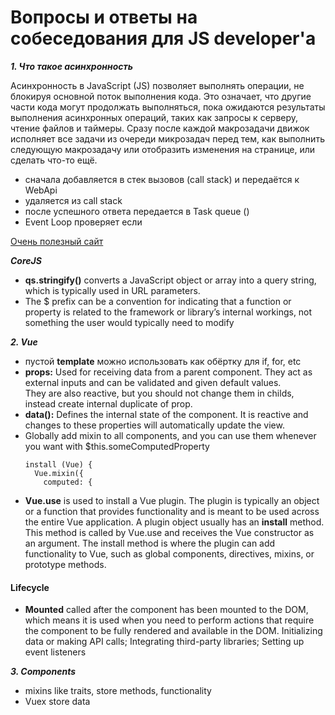 # Вопросы и ответы на собеседования для JS developer'a

***1. Что такое асинхронность***

  Асинхронность в JavaScript (JS) позволяет выполнять операции, не блокируя основной поток выполнения кода. Это означает, что другие части кода могут продолжать выполняться, пока ожидаются результаты выполнения асинхронных операций, таких как запросы к серверу, чтение файлов и таймеры. 
  Сразу после каждой макрозадачи движок исполняет все задачи из очереди микрозадач перед тем, как выполнить следующую макрозадачу или отобразить изменения на странице, или сделать что-то ещё.
  - сначала добавляется в стек вызовов (call stack) и передаётся к WebApi
  - удаляется из call stack
  - после успешного ответа передается в Task queue ()
  - Event Loop проверяет если 

  [Очень полезный сайт](https://learn.javascript.ru/event-loop)

***CoreJS***
- **qs.stringify()** converts a JavaScript object or array into a query string, which is typically used in URL parameters.
- The $ prefix can be a convention for indicating that a function or property is related to the framework or library’s internal workings, not something the user would typically need to modify
  
***2. Vue***
- пустой **template** можно использовать как обёртку для if, for, etc
- **props:** Used for receiving data from a parent component. They act as external inputs and can be validated and given default values.\
  They are also reactive, but you should not change them in childs, instead create internal duplicate of prop.
- **data():** Defines the internal state of the component. It is reactive and changes to these properties will automatically update the view.
- Globally add mixin to all components, and you can use them whenever you want with $this.someComputedProperty
  ```
  install (Vue) {
    Vue.mixin({
      computed: {
  ```
- **Vue.use** is used to install a Vue plugin. The plugin is typically an object or a function that provides functionality and is meant to be used across the entire Vue application. A plugin object usually has an **install** method. This method is called by Vue.use and receives the Vue constructor as an argument. The install method is where the plugin can add functionality to Vue, such as global components, directives, mixins, or prototype methods.

#### Lifecycle 

- **Mounted** called after the component has been mounted to the DOM, which means it is used when you need to perform actions that require the component to be fully rendered and available in the DOM. Initializing data or making API calls; Integrating third-party libraries; Setting up event listeners

***3. Components***
- mixins like traits, store methods, functionality
- Vuex store data

  

